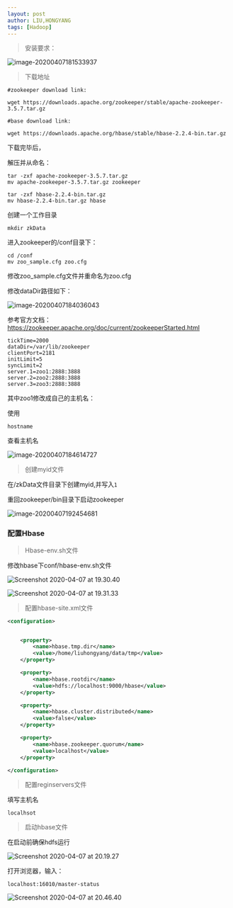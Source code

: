 ```yaml
---
layout: post
author: LIU,HONGYANG
tags: [Hadoop]
---
```




>  安装要求：

![image-20200407181533937](https://tva1.sinaimg.cn/large/00831rSTgy1gdldchq5vfj30f00a0js7.jpg)



> 下载地址

```shell
#zookeeper download link:

wget https://downloads.apache.org/zookeeper/stable/apache-zookeeper-3.5.7.tar.gz

#base download link:

wget https://downloads.apache.org/hbase/stable/hbase-2.2.4-bin.tar.gz
```



下载完毕后，

解压并从命名：



```shell
tar -zxf apache-zookeeper-3.5.7.tar.gz
mv apache-zookeeper-3.5.7.tar.gz zookeeper

tar -zxf hbase-2.2.4-bin.tar.gz
mv hbase-2.2.4-bin.tar.gz hbase
```



创建一个工作目录

```
mkdir zkData
```



进入zookeeper的/conf目录下：

```shell
cd /conf
mv zoo_sample.cfg zoo.cfg
```



修改zoo_sample.cfg文件并重命名为zoo.cfg

修改dataDir路径如下：



![image-20200407184036043](https://tva1.sinaimg.cn/large/00831rSTgy1gdle2jjrsdj309200m747.jpg)





参考官方文档：https://zookeeper.apache.org/doc/current/zookeeperStarted.html



```shell
tickTime=2000
dataDir=/var/lib/zookeeper
clientPort=2181
initLimit=5
syncLimit=2
server.1=zoo1:2888:3888
server.2=zoo2:2888:3888
server.3=zoo3:2888:3888
```

其中zoo1修改成自己的主机名：

使用

```
hostname
```

查看主机名



![image-20200407184614727](https://tva1.sinaimg.cn/large/00831rSTgy1gdle8ehx51j30b001gwei.jpg)



> 创建myid文件

在/zkData文件目录下创建myid,并写入`1`



重回zookeeper/bin目录下启动zookeeper

![image-20200407192454681](https://tva1.sinaimg.cn/large/00831rSTgy1gdlfcmxf1jj30ke0243yx.jpg)







### 配置Hbase



> Hbase-env.sh文件

修改hbase下conf/hbase-env.sh文件

![Screenshot 2020-04-07 at 19.30.40](https://tva1.sinaimg.cn/large/00831rSTgy1gdlfkcmb02j30fu0163yo.jpg)



![Screenshot 2020-04-07 at 19.31.33](https://tva1.sinaimg.cn/large/00831rSTgy1gdlfkh6iupj30je01ct8t.jpg)



> 配置hbase-site.xml文件



```xml
<configuration>


	<property>
		<name>hbase.tmp.dir</name>
		<value>/home/liuhongyang/data/tmp</value>
	</property>

	<property>
		<name>hbase.rootdir</name>
		<value>hdfs://localhost:9000/hbase</value>
	</property>

	<property>
		<name>hbase.cluster.distributed</name>
		<value>false</value>
	</property>

	<property>
		<name>hbase.zookeeper.quorum</name>
		<value>localhost</value>
	</property>

</configuration>
```



> 配置reginservers文件

填写主机名

```
localhsot
```



> 启动hbase文件

在启动前确保hdfs运行



![Screenshot 2020-04-07 at 20.19.27](https://tva1.sinaimg.cn/large/00831rSTgy1gdlhumossvj30fe03odgb.jpg)



打开浏览器，输入：

```shell
localhost:16010/master-status
```



![Screenshot 2020-04-07 at 20.46.40](https://tva1.sinaimg.cn/large/00831rSTgy1gdlhvjrk1fj313m0pk777.jpg)